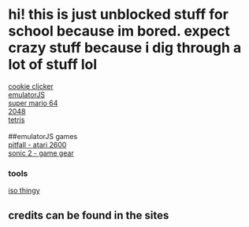 # hi! this is just unblocked stuff for school because im bored. expect crazy stuff because i dig through a lot of stuff lol <br>
[cookie clicker](https://schoolgamethingy.github.io/sgt-cookieclicker/) <br>
[emulatorJS](https://schoolgamethingy.github.io/sgt-EmulatorJS/) <br>
[super mario 64](https://schoolgamethingy.github.io/sgt-sm64/) <br>
[2048](https://schoolgamethingy.github.io/sgt-2048/) <br> 
[tetris](https://schoolgamethingy.github.io/sgt-tetris/) <br>
<br>
##emulatorJS games <br>
[pitfall - atari 2600](https://schoolgamethingy.github.io/sgt-pitfall/)<br>
[sonic 2 - game gear](https://schoolgamethingy.github.io/sgt-sonic2/)<br>
### tools <br>
[iso thingy](https://schoolgamethingy.github.io/sgt-RomPatcher.js/) <br>
## credits can be found in the sites
